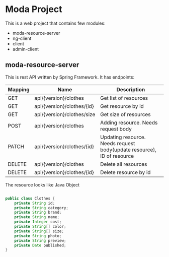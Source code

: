 # Moda Project
This is a web project that contains few modules: 
- moda-resource-server
- ng-client
- client
- admin-client

## moda-resource-server
This is rest API written by Spring Framework. It has endpoints:

| Mapping       | Name          | Description |
| ------------- | ------------- | ------------- |
| GET  | api/{version}/clothes  | Get list of resources |
| GET  | api/{version}/clothes/{id}  | Get resource by id |
| GET  | api/{version}/clothes/size  | Get size of resources |
| POST  | api/{version}/clothes  | Adding resource. Needs request body |
| PATCH  | api/{version}/clothes/{id}  | Updating resource. Needs request body(update resource), ID of resource  |
| DELETE  | api/{version}/clothes  | Delete all resources | 
| DELETE  | api/{version}/clothes/{id}  | Delete resource by id |

The resource looks like Java Object

```java

public class Clothes {
    private String id;
    private String category;
    private String brand;
    private String name;
    private Integer cost;
    private String[] color;
    private String[] size;
    private String photo;
    private String preview;
    private Date published;
}

```
